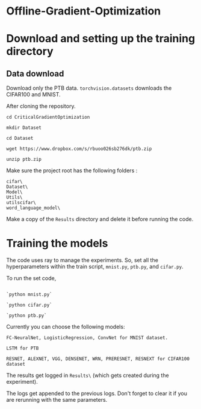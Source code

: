 # Offline-Gradient-Optimization

# Download and setting up the training directory

## Data download

Download only the PTB data. `torchvision.datasets` downloads the CIFAR100 and MNIST.

After cloning the repository.

```
cd CriticalGradientOptimization

mkdir Dataset

cd Dataset

wget https://www.dropbox.com/s/rbuoo026sb276dk/ptb.zip

unzip ptb.zip

```

Make sure the project root has the following folders :

```
cifar\
Dataset\
Model\
Utils\
utilscifar\
word_language_model\
```

Make a copy of the `Results` directory and delete it before running the code.


# Training the models

The code uses ray to manage the experiments. So, set all the hyperparameters within the train script, `mnist.py`, `ptb.py`, and `cifar.py`.

To run the set code,
```

`python mnist.py`

`python cifar.py`

`python ptb.py`

```

Currently you can choose the following models: 

```
FC-NeuralNet, LogisticRegression, ConvNet for MNIST dataset.

LSTM for PTB

RESNET, ALEXNET, VGG, DENSENET, WRN, PRERESNET, RESNEXT for CIFAR100 dataset
```
The results get logged in `Results\` (which gets created during the experiment).

The logs get appended to the previous logs. Don't forget to clear it if you are rerunning with the same parameters.
